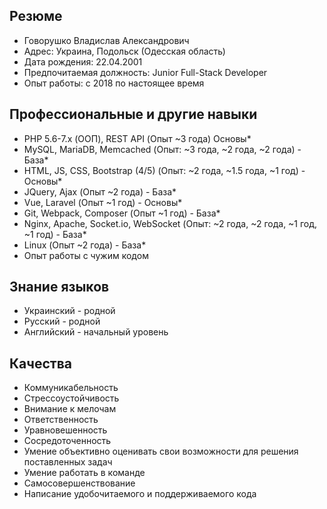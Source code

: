 ## Резюме
 - Говорушко Владислав Александрович
 - Адрес: Украина, Подольск (Одесская область)
 - Дата рождения: 22.04.2001
 - Предпочитаемая должность: Junior Full-Stack Developer
 - Опыт работы: с 2018 по настоящее время

## Профессиональные и другие навыки
 - PHP 5.6-7.x (ООП), REST API (Опыт ~3 года) Основы*
 - MySQL, MariaDB, Memcached (Опыт: ~3 года, ~2 года, ~2 года) - База*
 - HTML, JS, CSS, Bootstrap (4/5) (Опыт: ~2 года, ~1.5 года, ~1 год) - Основы*
 - JQuery, Ajax (Опыт ~2 года) - База*
 - Vue, Laravel (Опыт ~1 год) - Основы*
 - Git, Webpack, Composer (Опыт ~1 год) - База*
 - Nginx, Apache, Socket.io, WebSocket (Опыт: ~2 года, ~2 года, ~1 год, ~1 год) - База*
 - Linux (Опыт ~2 года) - База*
 - Опыт работы с чужим кодом

## Знание языков
 - Украинский - родной
 - Русский - родной
 - Английский - начальный уровень

## Качества
 - Коммуникабельность
 - Стрессоустойчивость
 - Внимание к мелочам
 - Ответственность
 - Уравновешенность
 - Сосредоточенность
 - Умение объективно оценивать свои возможности для решения поставленных задач 
 - Умение работать в команде
 - Самосовершенствование
 - Написание удобочитаемого и поддерживаемого кода
